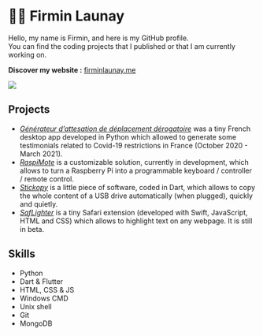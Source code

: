 # 👋🏻 Firmin Launay
Hello, my name is Firmin, and here is my GitHub profile.  
You can find the coding projects that I published or that I am currently working on.  
  
**Discover my website :** [firminlaunay.me](https://firminlaunay.me/)  

[<img style="cursor: default;" src="https://github-readme-stats.vercel.app/api?username=filau&theme=nord">](#)  
## Projects
* [*Générateur d’attesation de déplacement dérogatoire*](https://github.com/FLA-Coding/ADD_202010) was a tiny French desktop app developed in Python which allowed to generate some testimonials related to Covid-19 restrictions in France (October 2020 - March 2021).
* [*RaspiMote*](https://github.com/RaspiMote/RaspiMote) is a customizable solution, currently in development, which allows to turn a Raspberry Pi into a programmable keyboard / controller / remote control.
* [*Stickopy*](https://github.com/FLA-Coding/Stickopy) is a little piece of software, coded in Dart, which allows to copy the whole content of a USB drive automatically (when plugged), quickly and quietly.
* [*SafLighter*](https://github.com/FLA-Coding/SafLighter) is a tiny Safari extension (developed with Swift, JavaScript, HTML and CSS) which allows to highlight text on any webpage. It is still in beta.

## Skills
* Python
* Dart & Flutter
* HTML, CSS & JS
* Windows CMD
* Unix shell
* Git
* MongoDB

